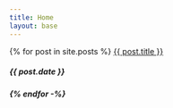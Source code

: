 ```yaml
---
title: Home
layout: base
---
```


<div class="blog-post">
{% for post in site.posts %}
<a href="{{ post.url | prepend: site.baseurl | prepend: site.url }}">{{ post.title }}</a>
<h5><i class="fas fa-calendar-alt"></i>{{ post.date }}<h5>
{% endfor -%}
</div>
